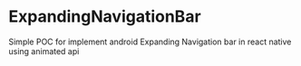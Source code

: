 # ExpandingNavigationBar
 Simple POC for implement android Expanding Navigation bar in react native using animated api

